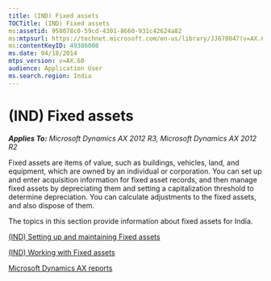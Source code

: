 ```yaml
---
title: (IND) Fixed assets
TOCTitle: (IND) Fixed assets
ms:assetid: 958078c0-59cd-4301-8660-931c42624a82
ms:mtpsurl: https://technet.microsoft.com/en-us/library/JJ678047(v=AX.60)
ms:contentKeyID: 49386008
ms.date: 04/18/2014
mtps_version: v=AX.60
audience: Application User
ms.search.region: India
---
```


# (IND) Fixed assets 


_**Applies To:** Microsoft Dynamics AX 2012 R3, Microsoft Dynamics AX 2012 R2_

Fixed assets are items of value, such as buildings, vehicles, land, and equipment, which are owned by an individual or corporation. You can set up and enter acquisition information for fixed asset records, and then manage fixed assets by depreciating them and setting a capitalization threshold to determine depreciation. You can calculate adjustments to the fixed assets, and also dispose of them.

The topics in this section provide information about fixed assets for India.

[(IND) Setting up and maintaining Fixed assets](ind-setting-up-and-maintaining-fixed-assets.md)

[(IND) Working with Fixed assets](ind-working-with-fixed-assets.md)

[Microsoft Dynamics AX reports](microsoft-dynamics-ax-reports.md)

  



